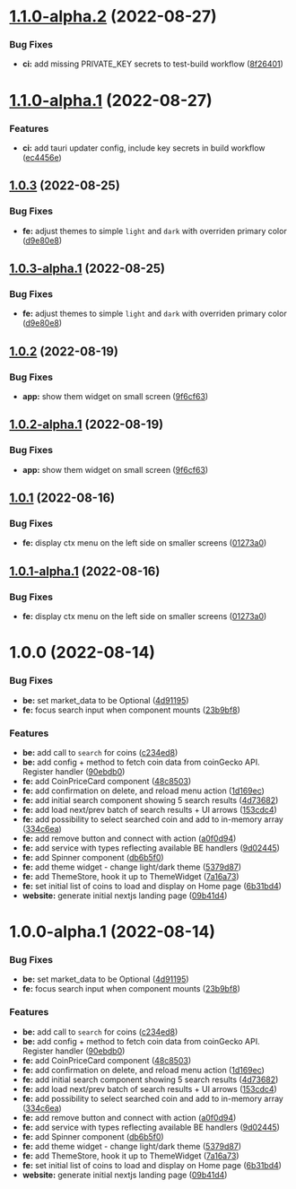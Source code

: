 # [1.1.0-alpha.2](https://github.com/Royserg/bear-board/compare/v1.1.0-alpha.1...v1.1.0-alpha.2) (2022-08-27)


### Bug Fixes

* **ci:** add missing PRIVATE_KEY secrets to test-build workflow ([8f26401](https://github.com/Royserg/bear-board/commit/8f26401c8d358c0f8e4228ffdd0f0c2f8d511966))

# [1.1.0-alpha.1](https://github.com/Royserg/bear-board/compare/v1.0.3...v1.1.0-alpha.1) (2022-08-27)


### Features

* **ci:** add tauri updater config, include key secrets in build workflow ([ec4456e](https://github.com/Royserg/bear-board/commit/ec4456e01b5d15e8df3bfa600348e40a865d7dff))

## [1.0.3](https://github.com/Royserg/bear-board/compare/v1.0.2...v1.0.3) (2022-08-25)


### Bug Fixes

* **fe:** adjust themes to simple `light` and `dark` with overriden primary color ([d9e80e8](https://github.com/Royserg/bear-board/commit/d9e80e8d262f68e2bcb8306d57227b7b41be0c02))

## [1.0.3-alpha.1](https://github.com/Royserg/bear-board/compare/v1.0.2...v1.0.3-alpha.1) (2022-08-25)


### Bug Fixes

* **fe:** adjust themes to simple `light` and `dark` with overriden primary color ([d9e80e8](https://github.com/Royserg/bear-board/commit/d9e80e8d262f68e2bcb8306d57227b7b41be0c02))

## [1.0.2](https://github.com/Royserg/bear-board/compare/v1.0.1...v1.0.2) (2022-08-19)


### Bug Fixes

* **app:** show them widget on small screen ([9f6cf63](https://github.com/Royserg/bear-board/commit/9f6cf63c8f330e955d0c3992e5dd540cf701ae31))

## [1.0.2-alpha.1](https://github.com/Royserg/bear-board/compare/v1.0.1...v1.0.2-alpha.1) (2022-08-19)


### Bug Fixes

* **app:** show them widget on small screen ([9f6cf63](https://github.com/Royserg/bear-board/commit/9f6cf63c8f330e955d0c3992e5dd540cf701ae31))

## [1.0.1](https://github.com/Royserg/bear-board/compare/v1.0.0...v1.0.1) (2022-08-16)


### Bug Fixes

* **fe:** display ctx menu on the left side on smaller screens ([01273a0](https://github.com/Royserg/bear-board/commit/01273a0720d8a2860e9c8fe21790733fb45f826c))

## [1.0.1-alpha.1](https://github.com/Royserg/bear-board/compare/v1.0.0...v1.0.1-alpha.1) (2022-08-16)


### Bug Fixes

* **fe:** display ctx menu on the left side on smaller screens ([01273a0](https://github.com/Royserg/bear-board/commit/01273a0720d8a2860e9c8fe21790733fb45f826c))

# 1.0.0 (2022-08-14)


### Bug Fixes

* **be:** set market_data to be Optional ([4d91195](https://github.com/Royserg/bear-board/commit/4d911952dda15c3aa2d5aff153e86b9b288ca470))
* **fe:** focus search input when component mounts ([23b9bf8](https://github.com/Royserg/bear-board/commit/23b9bf8bfbf96bd73acb58f7a8b13c58051d222b))


### Features

* **be:** add call to `search` for coins ([c234ed8](https://github.com/Royserg/bear-board/commit/c234ed806023cfefbf1b8702d5c7e4e071b39d9c))
* **be:** add config + method to fetch coin data from coinGecko API. Register handler ([90ebdb0](https://github.com/Royserg/bear-board/commit/90ebdb02f70de28a5867cf7c652bb9b7896d3667))
* **fe:** add CoinPriceCard component ([48c8503](https://github.com/Royserg/bear-board/commit/48c8503de4d04591bad284835da2ea5dcb485cde))
* **fe:** add confirmation on delete, and reload menu action ([1d169ec](https://github.com/Royserg/bear-board/commit/1d169ecfaf5f64e139741c6f29cbb27325fec6e7))
* **fe:** add initial search component showing 5 search results ([4d73682](https://github.com/Royserg/bear-board/commit/4d7368282c3c9fd945475cf54a1ea2a79c319620))
* **fe:** add load next/prev batch of search results + UI arrows ([153cdc4](https://github.com/Royserg/bear-board/commit/153cdc48d47d2529f7f7fcade4776bdefb58d271))
* **fe:** add possibility to select searched coin and add to in-memory array ([334c6ea](https://github.com/Royserg/bear-board/commit/334c6ea34f3057928ac01cf2401ef9accd910635))
* **fe:** add remove button and connect with action ([a0f0d94](https://github.com/Royserg/bear-board/commit/a0f0d9447351c95cedfbb09d515c71854d75364c))
* **fe:** add service with types reflecting available BE handlers ([9d02445](https://github.com/Royserg/bear-board/commit/9d02445f8b6f8f2f459c6339785e0bb0d3302897))
* **fe:** add Spinner component ([db6b5f0](https://github.com/Royserg/bear-board/commit/db6b5f0aa60f74aae628c20aa5f9874cd09ee1d7))
* **fe:** add theme widget - change light/dark theme ([5379d87](https://github.com/Royserg/bear-board/commit/5379d8772cfafc5ba2d73440c0bb4173f26b1137))
* **fe:** add ThemeStore, hook it up to ThemeWidget ([7a16a73](https://github.com/Royserg/bear-board/commit/7a16a7337fc38f5b20792682ce8521eed109e892))
* **fe:** set initial list of coins to load and display on Home page ([6b31bd4](https://github.com/Royserg/bear-board/commit/6b31bd42b9d47f1b72939ae50eff43ee25f65432))
* **website:** generate initial nextjs landing page ([09b41d4](https://github.com/Royserg/bear-board/commit/09b41d496647c9193482be61d09f46ae0a0dd0eb))

# 1.0.0-alpha.1 (2022-08-14)


### Bug Fixes

* **be:** set market_data to be Optional ([4d91195](https://github.com/Royserg/bear-board/commit/4d911952dda15c3aa2d5aff153e86b9b288ca470))
* **fe:** focus search input when component mounts ([23b9bf8](https://github.com/Royserg/bear-board/commit/23b9bf8bfbf96bd73acb58f7a8b13c58051d222b))


### Features

* **be:** add call to `search` for coins ([c234ed8](https://github.com/Royserg/bear-board/commit/c234ed806023cfefbf1b8702d5c7e4e071b39d9c))
* **be:** add config + method to fetch coin data from coinGecko API. Register handler ([90ebdb0](https://github.com/Royserg/bear-board/commit/90ebdb02f70de28a5867cf7c652bb9b7896d3667))
* **fe:** add CoinPriceCard component ([48c8503](https://github.com/Royserg/bear-board/commit/48c8503de4d04591bad284835da2ea5dcb485cde))
* **fe:** add confirmation on delete, and reload menu action ([1d169ec](https://github.com/Royserg/bear-board/commit/1d169ecfaf5f64e139741c6f29cbb27325fec6e7))
* **fe:** add initial search component showing 5 search results ([4d73682](https://github.com/Royserg/bear-board/commit/4d7368282c3c9fd945475cf54a1ea2a79c319620))
* **fe:** add load next/prev batch of search results + UI arrows ([153cdc4](https://github.com/Royserg/bear-board/commit/153cdc48d47d2529f7f7fcade4776bdefb58d271))
* **fe:** add possibility to select searched coin and add to in-memory array ([334c6ea](https://github.com/Royserg/bear-board/commit/334c6ea34f3057928ac01cf2401ef9accd910635))
* **fe:** add remove button and connect with action ([a0f0d94](https://github.com/Royserg/bear-board/commit/a0f0d9447351c95cedfbb09d515c71854d75364c))
* **fe:** add service with types reflecting available BE handlers ([9d02445](https://github.com/Royserg/bear-board/commit/9d02445f8b6f8f2f459c6339785e0bb0d3302897))
* **fe:** add Spinner component ([db6b5f0](https://github.com/Royserg/bear-board/commit/db6b5f0aa60f74aae628c20aa5f9874cd09ee1d7))
* **fe:** add theme widget - change light/dark theme ([5379d87](https://github.com/Royserg/bear-board/commit/5379d8772cfafc5ba2d73440c0bb4173f26b1137))
* **fe:** add ThemeStore, hook it up to ThemeWidget ([7a16a73](https://github.com/Royserg/bear-board/commit/7a16a7337fc38f5b20792682ce8521eed109e892))
* **fe:** set initial list of coins to load and display on Home page ([6b31bd4](https://github.com/Royserg/bear-board/commit/6b31bd42b9d47f1b72939ae50eff43ee25f65432))
* **website:** generate initial nextjs landing page ([09b41d4](https://github.com/Royserg/bear-board/commit/09b41d496647c9193482be61d09f46ae0a0dd0eb))
